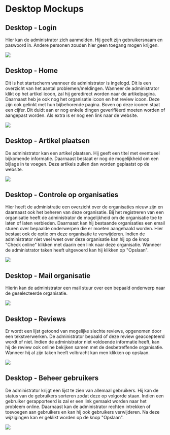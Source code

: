 # Desktop Mockups

## Desktop - Login

Hier kan de administrator zich aanmelden. Hij geeft zijn gebruikersnaam en paswoord in. Andere personen zouden hier geen toegang mogen krijgen. 

![](https://dl.dropboxusercontent.com/u/100598706/PXL/AppDev_Project/Dekstop%20-%20Login.png)

## Desktop - Home

Dit is het startscherm wanneer de administrator is ingelogd. Dit is een overzicht van het aantal problemen/meldingen. Wanneer de administrator klikt op het artikel icoon, zal hij geredirect worden naar de artikelpagina. Daarnaast heb je ook nog het organisatie icoon en het review icoon. Deze zijn ook gelinkt met hun bijbehorende pagina. Boven op deze iconen staat een cijfer. Dit duidt aan er nog enkele dingen geverifiëerd moeten worden of aangepast worden. Als extra is er nog een link naar de website.

![](https://dl.dropboxusercontent.com/u/100598706/PXL/AppDev_Project/Desktop%20-%20Home.png)

## Desktop - Artikel plaatsen

De administrator kan een artikel plaatsen. Hij geeft een titel met eventueel bijkomende informatie. Daarnaast bestaat er nog de mogelijkheid om een bijlage in te voegen. Deze artikels zullen dan worden geplaatst op de website.

![](https://dl.dropboxusercontent.com/u/100598706/PXL/AppDev_Project/Desktop%20-%20Artikel%20plaatsen.png)

## Desktop - Controle op organisaties

Hier heeft de administratie een overzicht over de organisaties nieuw zijn en daarnaast ook het beheren van deze organisatie. Bij het registreren van een organisatie heeft de administrator de mogelijkheid om de organisatie toe te laten of laten verbieden. Daarnaast kan hij bestaande organisaties een email sturen over bepaalde onderwerpen die er moeten aangehaald worden. Hier bestaat ook de optie om deze organisatie te verwijderen. Indien de administrator niet veel weet over deze organisatie kan hij op de knop "Check online" klikken met daarin een link naar deze organisatie. Wanneer de administrator taken heeft uitgevoerd kan hij klikken op "Opslaan".

![](https://dl.dropboxusercontent.com/u/100598706/PXL/AppDev_Project/Desktop%20-%20Controle%20op%20organisatie.PNG)

## Desktop - Mail organisatie

Hierin kan de administrator een mail stuur over een bepaald onderwerp naar de geselecteerde organisatie.

![](https://dl.dropboxusercontent.com/u/100598706/PXL/AppDev_Project/Desktop%20-%20Mail%20organisatie.png)

## Desktop - Reviews

Er wordt een lijst getoond van mogelijke slechte reviews, opgenomen door een tekstverwerken. De administrator bepaald of deze review geaccepteerd wordt of niet. Indien de administrator niet voldoende informatie heeft, kan hij de review ook online bekijken samen met de desbetreffende organisatie. Wanneer hij al zijn taken heeft volbracht kan men klikken op opslaan.

![](https://dl.dropboxusercontent.com/u/100598706/PXL/AppDev_Project/Desktop%20-%20Controle%20op%20Reviews.png)

## Desktop - Beheer gebruikers

De administrator krijgt een lijst te zien van allemaal gebruikers. Hij kan de status van de gebruikers sorteren zodat deze op volgorde staan. Indien een gebruiker gerapporteerd is zal er een link gemaakt worden naar het probleem online. Daarnaast kan de administrator rechten intrekken of toevoegen aan gebruikers en kan hij ook gebruikers verwijderen. Na deze wijzigingen kan er geklikt worden op de knop "Opslaan".

![](https://dl.dropboxusercontent.com/u/100598706/PXL/AppDev_Project/Desktop%20-%20Beheer%20gebruikers.PNG)